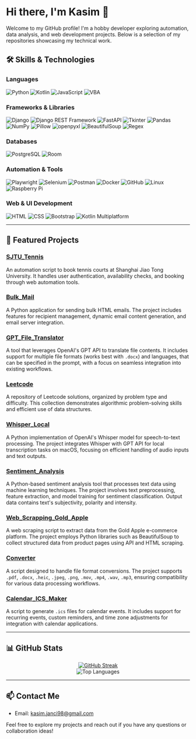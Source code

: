 # Hi there, I'm Kasim 👋

Welcome to my GitHub profile! I'm a hobby developer exploring automation, data analysis, and web development projects. Below is a selection of my repositories showcasing my technical work.

## 🛠️ Skills & Technologies

### Languages
![Python](https://img.shields.io/badge/Python-3776AB?style=for-the-badge&logo=python&logoColor=white)
![Kotlin](https://img.shields.io/badge/Kotlin-7F52FF?style=for-the-badge&logo=kotlin&logoColor=white)
![JavaScript](https://img.shields.io/badge/JavaScript-F7DF1E?style=for-the-badge&logo=javascript&logoColor=black)
![VBA](https://img.shields.io/badge/VBA-004B87?style=for-the-badge&logo=microsoft-excel&logoColor=white)

### Frameworks & Libraries
![Django](https://img.shields.io/badge/Django-092E20?style=for-the-badge&logo=django&logoColor=white)
![Django REST Framework](https://img.shields.io/badge/DRF-ff1709?style=for-the-badge&logo=django&logoColor=white)
![FastAPI](https://img.shields.io/badge/FastAPI-005571?style=for-the-badge&logo=fastapi&logoColor=white)
![Tkinter](https://img.shields.io/badge/Tkinter-FF69B4?style=for-the-badge&logo=python&logoColor=white)
![Pandas](https://img.shields.io/badge/Pandas-150458?style=for-the-badge&logo=pandas&logoColor=white)
![NumPy](https://img.shields.io/badge/NumPy-013243?style=for-the-badge&logo=numpy&logoColor=white)
![Pillow](https://img.shields.io/badge/Pillow-9C27B0?style=for-the-badge&logo=python&logoColor=white)
![openpyxl](https://img.shields.io/badge/openpyxl-3C78D8?style=for-the-badge&logo=python&logoColor=white)
![BeautifulSoup](https://img.shields.io/badge/BeautifulSoup-4B8BBE?style=for-the-badge&logo=python&logoColor=white)
![Regex](https://img.shields.io/badge/Regex-E10098?style=for-the-badge&logo=python&logoColor=white)

### Databases
![PostgreSQL](https://img.shields.io/badge/PostgreSQL-336791?style=for-the-badge&logo=postgresql&logoColor=white)
![Room](https://img.shields.io/badge/Room-FF6F00?style=for-the-badge&logo=sqlite&logoColor=white)

### Automation & Tools
![Playwright](https://img.shields.io/badge/Playwright-2EAD33?style=for-the-badge&logo=playwright&logoColor=white)
![Selenium](https://img.shields.io/badge/Selenium-43B02A?style=for-the-badge&logo=selenium&logoColor=white)
![Postman](https://img.shields.io/badge/Postman-FF6C37?style=for-the-badge&logo=postman&logoColor=white)
![Docker](https://img.shields.io/badge/Docker-2496ED?style=for-the-badge&logo=docker&logoColor=white)
![GitHub](https://img.shields.io/badge/GitHub-181717?style=for-the-badge&logo=github&logoColor=white)
![Linux](https://img.shields.io/badge/Linux-FCC624?style=for-the-badge&logo=linux&logoColor=black)
![Raspberry Pi](https://img.shields.io/badge/Raspberry_Pi-C51A4A?style=for-the-badge&logo=raspberry-pi&logoColor=white)

### Web & UI Development
![HTML](https://img.shields.io/badge/HTML-E34F26?style=for-the-badge&logo=html5&logoColor=white)
![CSS](https://img.shields.io/badge/CSS-1572B6?style=for-the-badge&logo=css3&logoColor=white)
![Bootstrap](https://img.shields.io/badge/Bootstrap-563D7C?style=for-the-badge&logo=bootstrap&logoColor=white)
![Kotlin Multiplatform](https://img.shields.io/badge/Kotlin_Multiplatform-7F52FF?style=for-the-badge&logo=kotlin&logoColor=white)

---

## 📂 Featured Projects

### [SJTU_Tennis](https://github.com/kasyan1337/SJTU_tennis)
An automation script to book tennis courts at Shanghai Jiao Tong University. It handles user authentication, availability checks, and booking through web automation tools.

### [Bulk_Mail](https://github.com/kasyan1337/bulk_mail)
A Python application for sending bulk HTML emails. The project includes features for recipient management, dynamic email content generation, and email server integration.

### [GPT_File_Translator](https://github.com/kasyan1337/GPT_file_translator)
A tool that leverages OpenAI's GPT API to translate file contents. It includes support for multiple file formats (works best with `.docx`) and languages, that can be specified in the prompt, with a focus on seamless integration into existing workflows.

### [Leetcode](https://github.com/kasyan1337/Leetcode)
A repository of Leetcode solutions, organized by problem type and difficulty. This collection demonstrates algorithmic problem-solving skills and efficient use of data structures.

### [Whisper_Local](https://github.com/kasyan1337/whisper_local)
A Python implementation of OpenAI's Whisper model for speech-to-text processing. The project integrates Whisper with GPT API for local transcription tasks on macOS, focusing on efficient handling of audio inputs and text outputs.

### [Sentiment_Analysis](https://github.com/kasyan1337/Sentiment_Analysis)
A Python-based sentiment analysis tool that processes text data using machine learning techniques. The project involves text preprocessing, feature extraction, and model training for sentiment classification. Output data contains text's subjectivity, polarity and intensity.

### [Web_Scrapping_Gold_Apple](https://github.com/kasyan1337/Web_scrapping_gold_apple)
A web scraping script to extract data from the Gold Apple e-commerce platform. The project employs Python libraries such as BeautifulSoup to collect structured data from product pages using API and HTML scraping.

### [Converter](https://github.com/kasyan1337/Converter)
A script designed to handle file format conversions. The project supports `.pdf`, `.docx`, `.heic`, `.jpeg`, `.png`, `.mov`, `.mp4`, `.wav`, `.mp3`, ensuring compatibility for various data processing workflows.

### [Calendar_ICS_Maker](https://github.com/kasyan1337/Calendar_ics_maker)
A script to generate `.ics` files for calendar events. It includes support for recurring events, custom reminders, and time zone adjustments for integration with calendar applications.

---

## 📊 GitHub Stats
<p align="center">
  <a href="https://github.com/DenverCoder1/github-readme-streak-stats">
    <img src="https://github-readme-streak-stats.herokuapp.com/?user=kasyan1337&theme=github-dark&hide_border=true" alt="GitHub Streak"/>
  </a>
  <br/>
  <img src="https://github-readme-stats-m42v.vercel.app/api/top-langs/?username=kasyan1337&layout=compact&theme=radical&hide_border=true&count_private=true" alt="Top Languages"/>
</p>

---

## 📫 Contact Me

- Email: kasim.janci98@gmail.com

Feel free to explore my projects and reach out if you have any questions or collaboration ideas!
